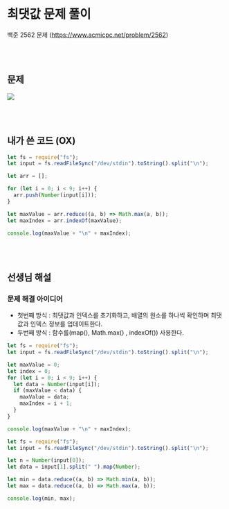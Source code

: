 # 최댓값 문제 풀이

백준 2562 문제
(https://www.acmicpc.net/problem/2562)

<br/>
<br/>

## 문제

<a href="#"><img src="https://github.com/eunbaming/TIL_JS-CodingTest/assets/110072947/473c5563-c094-4f83-af17-3b2a8a2e1c66"/></a>

<br/>
<br/>

## 내가 쓴 코드 (OX)

```javascript
let fs = require("fs");
let input = fs.readFileSync("/dev/stdin").toString().split("\n");

let arr = [];

for (let i = 0; i < 9; i++) {
  arr.push(Number(input[i]));
}

let maxValue = arr.reduce((a, b) => Math.max(a, b));
let maxIndex = arr.indexOf(maxValue);

console.log(maxValue + "\n" + maxIndex);
```

<br/>
<br/>

## 선생님 해설

### 문제 해결 아이디어

- 첫번째 방식 : 최댓값과 인덱스를 초기화하고, 배열의 원소를 하나씩 확인하며 최댓값과 인덱스 정보를 업데이트한다.
- 두번째 방식 : 함수를(map(), Math.max() , indexOf()) 사용한다.

```javascript
let fs = require("fs");
let input = fs.readFileSync("/dev/stdin").toString().split("\n");

let maxValue = 0;
let index = 0;
for (let i = 0; i < 9; i++) {
  let data = Number(input[i]);
  if (maxValue < data) {
    maxValue = data;
    maxIndex = i + 1;
  }
}

console.log(maxValue + "\n" + maxIndex);
```

```javascript
let fs = require("fs");
let input = fs.readFileSync("/dev/stdin").toString().split("\n");

let n = Number(input[0]);
let data = input[1].split(" ").map(Number);

let min = data.reduce((a, b) => Math.min(a, b));
let max = data.reduce((a, b) => Math.max(a, b));

console.log(min, max);
```
